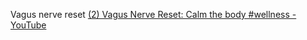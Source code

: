 Vagus nerve reset
[(2) Vagus Nerve Reset: Calm the body #wellness - YouTube](https://www.youtube.com/shorts/mHfG5enqdMk)
